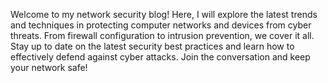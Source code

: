 Welcome to my network security blog! 
Here, I will explore the latest trends and techniques in protecting computer networks and devices from cyber threats. 
From firewall configuration to intrusion prevention, we cover it all. 
Stay up to date on the latest security best practices and learn how to effectively defend against cyber attacks. 
Join the conversation and keep your network safe!
